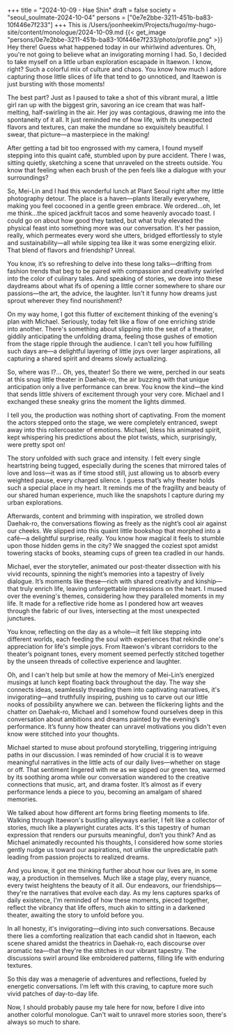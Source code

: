 +++
title = "2024-10-09 - Hae Shin"
draft = false
society = "seoul_soulmate-2024-10-04"
persons = ["0e7e2bbe-3211-451b-ba83-10f446e7f233"]
+++
This is /Users/joonheekim/Projects/hugo/my-hugo-site/content/monologue/2024-10-09.md
{{< get_image "persons/0e7e2bbe-3211-451b-ba83-10f446e7f233/photo/profile.png" >}}
Hey there! Guess what happened today in our whirlwind adventures.
Oh, you're not going to believe what an invigorating morning I had. So, I decided to take myself on a little urban exploration escapade in Itaewon. I know, right? Such a colorful mix of culture and chaos. You know how much I adore capturing those little slices of life that tend to go unnoticed, and Itaewon is just bursting with those moments!

The best part? Just as I paused to take a shot of this vibrant mural, a little girl ran up with the biggest grin, savoring an ice cream that was half-melting, half-swirling in the air. Her joy was contagious, drawing me into the spontaneity of it all. It just reminded me of how life, with its unexpected flavors and textures, can make the mundane so exquisitely beautiful. I swear, that picture—a masterpiece in the making!

After getting a tad bit too engrossed with my camera, I found myself stepping into this quaint café, stumbled upon by pure accident. There I was, sitting quietly, sketching a scene that unraveled on the streets outside. You know that feeling when each brush of the pen feels like a dialogue with your surroundings?

So, Mei-Lin and I had this wonderful lunch at Plant Seoul right after my little photography detour. The place is a haven—plants literally everywhere, making you feel cocooned in a gentle green embrace. We ordered...oh, let me think...the spiced jackfruit tacos and some heavenly avocado toast. I could go on about how good they tasted, but what truly elevated the physical feast into something more was our conversation. It's her passion, really, which permeates every word she utters, bridged effortlessly to style and sustainability—all while sipping tea like it was some energizing elixir. That blend of flavors and friendship? Unreal.

You know, it’s so refreshing to delve into these long talks—drifting from fashion trends that beg to be paired with compassion and creativity swirled into the color of culinary tales. And speaking of stories, we dove into these daydreams about what ifs of opening a little corner somewhere to share our passions—the art, the advice, the laughter. Isn't it funny how dreams just sprout wherever they find nourishment?

On my way home, I got this flutter of excitement thinking of the evening's plan with Michael. Seriously, today felt like a flow of one enriching stride into another. There's something about slipping into the seat of a theater, giddily anticipating the unfolding drama, feeling those gushes of emotion from the stage ripple through the audience. I can’t tell you how fulfilling such days are—a delightful layering of little joys over larger aspirations, all capturing a shared spirit and dreams slowly actualizing.

So, where was I?... Oh, yes, theater!
So there we were, perched in our seats at this snug little theater in Daehak-ro, the air buzzing with that unique anticipation only a live performance can brew. You know the kind—the kind that sends little shivers of excitement through your very core. Michael and I exchanged these sneaky grins the moment the lights dimmed. 

I tell you, the production was nothing short of captivating. From the moment the actors stepped onto the stage, we were completely entranced, swept away into this rollercoaster of emotions. Michael, bless his animated spirit, kept whispering his predictions about the plot twists, which, surprisingly, were pretty spot on! 

The story unfolded with such grace and intensity. I felt every single heartstring being tugged, especially during the scenes that mirrored tales of love and loss—it was as if time stood still, just allowing us to absorb every weighted pause, every charged silence. I guess that’s why theater holds such a special place in my heart. It reminds me of the fragility and beauty of our shared human experience, much like the snapshots I capture during my urban explorations.

Afterwards, content and brimming with inspiration, we strolled down Daehak-ro, the conversations flowing as freely as the night’s cool air against our cheeks. We slipped into this quaint little bookshop that morphed into a café—a delightful surprise, really. You know how magical it feels to stumble upon those hidden gems in the city? We snagged the coziest spot amidst towering stacks of books, steaming cups of green tea cradled in our hands. 

Michael, ever the storyteller, animated our post-theater dissection with his vivid recounts, spinning the night’s memories into a tapestry of lively dialogue. It’s moments like these—rich with shared creativity and kinship—that truly enrich life, leaving unforgettable impressions on the heart. I mused over the evening's themes, considering how they paralleled moments in my life. It made for a reflective ride home as I pondered how art weaves through the fabric of our lives, intersecting at the most unexpected junctures.

You know, reflecting on the day as a whole—it felt like stepping into different worlds, each feeding the soul with experiences that rekindle one's appreciation for life's simple joys. From Itaewon's vibrant corridors to the theater’s poignant tones, every moment seemed perfectly stitched together by the unseen threads of collective experience and laughter.

Oh, and I can't help but smile at how the memory of Mei-Lin’s energized musings at lunch kept floating back throughout the day. The way she connects ideas, seamlessly threading them into captivating narratives, it's invigorating—and truthfully inspiring, pushing us to carve out our little nooks of possibility anywhere we can.
between the flickering lights and the chatter on Daehak-ro, Michael and I somehow found ourselves deep in this conversation about ambitions and dreams painted by the evening’s performance. It’s funny how theater can unravel motivations you didn't even know were stitched into your thoughts. 

Michael started to muse about profound storytelling, triggering intriguing paths in our discussion. I was reminded of how crucial it is to weave meaningful narratives in the little acts of our daily lives—whether on stage or off. That sentiment lingered with me as we sipped our green tea, warmed by its soothing aroma while our conversation wandered to the creative connections that music, art, and drama foster. It’s almost as if every performance lends a piece to you, becoming an amalgam of shared memories.

We talked about how different art forms bring fleeting moments to life. Walking through Itaewon's bustling alleyways earlier, I felt like a collector of stories, much like a playwright curates acts. It's this tapestry of human expression that renders our pursuits meaningful, don’t you think? And as Michael animatedly recounted his thoughts, I considered how some stories gently nudge us toward our aspirations, not unlike the unpredictable path leading from passion projects to realized dreams.

And you know, it got me thinking further about how our lives are, in some way, a production in themselves. Much like a stage play, every nuance, every twist heightens the beauty of it all. Our endeavors, our friendships—they're the narratives that evolve each day. As my lens captures sparks of daily existence, I'm reminded of how these moments, pieced together, reflect the vibrancy that life offers, much akin to sitting in a darkened theater, awaiting the story to unfold before you.

In all honesty, it's invigorating—diving into such conversations. Because there lies a comforting realization that each candid shot in Itaewon, each scene shared amidst the theatrics in Daehak-ro, each discourse over aromatic tea—that they're the stitches in our vibrant tapestry. The discussions swirl around like embroidered patterns, filling life with enduring textures.

So this day was a menagerie of adventures and reflections, fueled by energetic conversations. I’m left with this craving, to capture more such vivid patches of day-to-day life.

Now, I should probably pause my tale here for now, before I dive into another colorful monologue.
Can't wait to unravel more stories soon, there's always so much to share.
